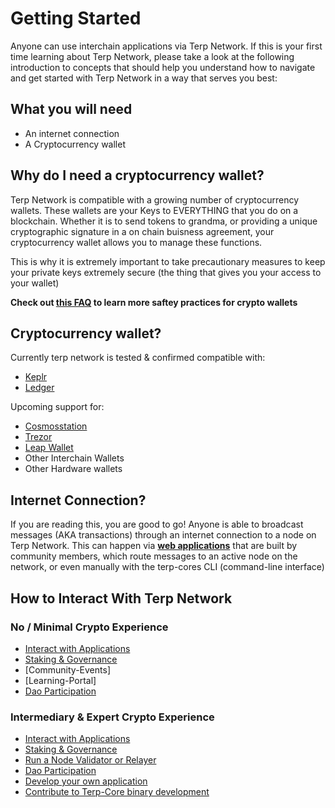 # Getting Started

Anyone can use interchain applications via Terp Network. If this is your first time learning about Terp Network, please take a look at the following introduction to concepts that should help you understand how to navigate and get started with Terp Network in a way that serves you best:

## What you will need 
- An internet connection 
- A Cryptocurrency wallet 

## Why do I need a cryptocurrency wallet?
Terp Network is compatible with a growing number of cryptocurrency wallets. These wallets are your Keys to EVERYTHING that you do on a blockchain. Whether it is to send tokens to grandma, or providing a unique cryptographic signature in a on chain buisness agreement, your cryptocurrency wallet allows you to manage these functions. 

This is why it is extremely important to take precautionary measures to keep your private keys extremely secure (the thing that gives you your access to your wallet)

**Check out [this FAQ](../overview/wallets/saftey.md) to learn more saftey practices for crypto wallets** 

## Cryptocurrency wallet?

Currently terp network is tested & confirmed compatible with:
- [Keplr](https://keplr.app) 
- [Ledger](https://www.ledger.com/) 

Upcoming support for:
- [Cosmosstation](https://www.cosmostation.io/) 
- [Trezor](https://trezor.io/) 
- [Leap Wallet](https://www.leapwallet.io/) 
- Other Interchain Wallets 
- Other Hardware wallets

##  Internet Connection?

If you are reading this, you are good to go! Anyone is able to broadcast messages (AKA transactions) through an internet connection to a node on Terp Network. This can happen via **[web applications](https://en.wikipedia.org/wiki/Web_application)** that are built by community members, which route messages to an active node on the network, or even manually with the terp-cores CLI (command-line interface)

## How to Interact With Terp Network

### No / Minimal Crypto Experience
- [Interact with Applications](https://terp.network/ecosystem)
- [Staking & Governance](governance.md)
- [Community-Events]
- [Learning-Portal]
- [Dao Participation](../overview/genesis-prep/daos/README.md)
### Intermediary & Expert Crypto Experience
- [Interact with Applications](https://terp.network/ecosystem)
- [Staking & Governance](governance.md)
- [Run a Node Validator or Relayer](../overview/validate/FAQ.md)
- [Dao Participation](../overview/genesis-prep/daos/README.md)
- [Develop your own application](../frontend/)
- [Contribute to Terp-Core binary development](../terp-core/build.md)



